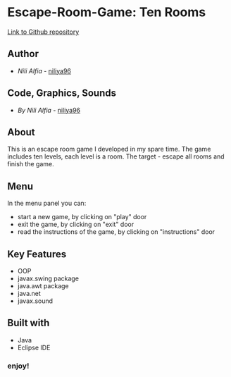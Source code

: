 # Escape-Room-Game: Ten Rooms

[Link to Github repository](https://github.com/niliya96/Escape-Game)

## Author

* *Nili Alfia* - [niliya96](https://github.com/niliya96)

## Code, Graphics, Sounds
* *By Nili Alfia* - [niliya96](https://github.com/niliya96)

## About
This is an escape room game I developed in my spare time.
The game includes ten levels, each level is a room.
The target - escape all rooms and finish the game.

## Menu
In the menu panel you can:
* start a new game, by clicking on "play" door
* exit the game, by clicking on "exit" door
* read the instructions of the game, by clicking on "instructions" door

## Key Features
* OOP
* javax.swing package
* java.awt package
* java.net
* javax.sound

## Built with
* Java
* Eclipse IDE

### enjoy!
